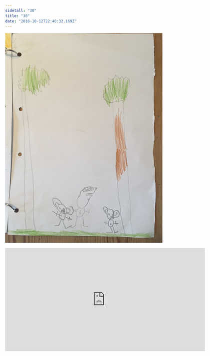 ```yaml
---
sidetall: "30"
title: "30"
date: "2016-10-12T22:40:32.169Z"
---
```


![GliseGeir Grevling & Herr Havre Rev](./Amund3.png)





<iframe src="https://docs.google.com/forms/d/e/1FAIpQLSdaU1qxlU76iRXUClnxtVycECOt0wqjnCQ8tT6mIzPJxbwDUg/viewform?embedded=true" width="640" height="330" frameborder="0" marginheight="0" marginwidth="0">Loading...</iframe>
